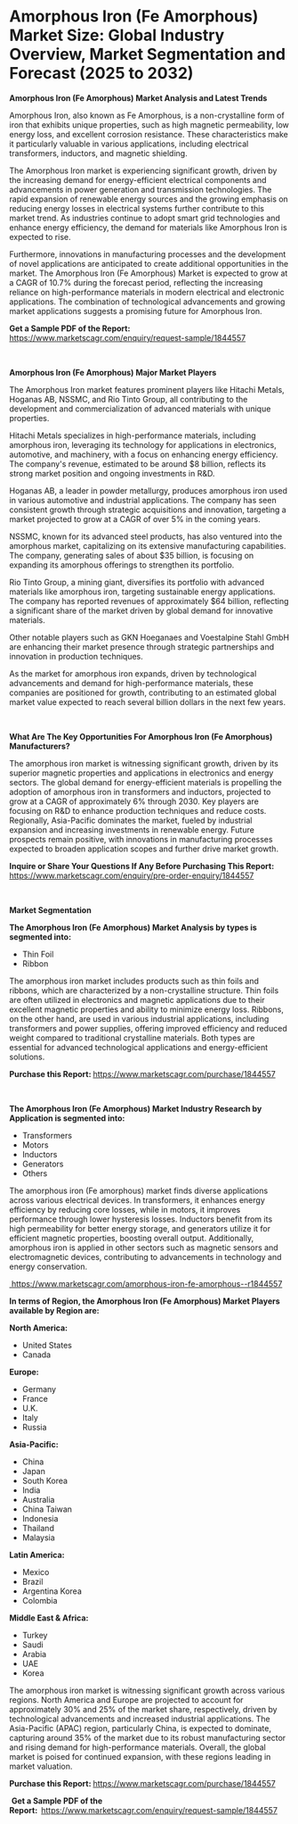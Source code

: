 <p><h1>Amorphous Iron (Fe Amorphous) Market Size: Global Industry Overview, Market Segmentation and Forecast (2025 to 2032)</h1></p><p><strong>Amorphous Iron (Fe Amorphous) Market Analysis and Latest Trends</strong></p>
<p><p>Amorphous Iron, also known as Fe Amorphous, is a non-crystalline form of iron that exhibits unique properties, such as high magnetic permeability, low energy loss, and excellent corrosion resistance. These characteristics make it particularly valuable in various applications, including electrical transformers, inductors, and magnetic shielding.</p><p>The Amorphous Iron market is experiencing significant growth, driven by the increasing demand for energy-efficient electrical components and advancements in power generation and transmission technologies. The rapid expansion of renewable energy sources and the growing emphasis on reducing energy losses in electrical systems further contribute to this market trend. As industries continue to adopt smart grid technologies and enhance energy efficiency, the demand for materials like Amorphous Iron is expected to rise.</p><p>Furthermore, innovations in manufacturing processes and the development of novel applications are anticipated to create additional opportunities in the market. The Amorphous Iron (Fe Amorphous) Market is expected to grow at a CAGR of 10.7% during the forecast period, reflecting the increasing reliance on high-performance materials in modern electrical and electronic applications. The combination of technological advancements and growing market applications suggests a promising future for Amorphous Iron.</p></p>
<p><strong>Get a Sample PDF of the Report:&nbsp;</strong> <a href="https://www.marketscagr.com/enquiry/request-sample/1844557?utm_campaign=3283&utm_medium=2&utm_source=Github&utm_content=ia&utm_term=15042025&utm_id=amorphous-iron-fe-amorphous">https://www.marketscagr.com/enquiry/request-sample/1844557</a></p>
<p>&nbsp;</p>
<p><strong>Amorphous Iron (Fe Amorphous) Major Market Players</strong></p>
<p><p>The Amorphous Iron market features prominent players like Hitachi Metals, Hoganas AB, NSSMC, and Rio Tinto Group, all contributing to the development and commercialization of advanced materials with unique properties. </p><p>Hitachi Metals specializes in high-performance materials, including amorphous iron, leveraging its technology for applications in electronics, automotive, and machinery, with a focus on enhancing energy efficiency. The company's revenue, estimated to be around $8 billion, reflects its strong market position and ongoing investments in R&D.</p><p>Hoganas AB, a leader in powder metallurgy, produces amorphous iron used in various automotive and industrial applications. The company has seen consistent growth through strategic acquisitions and innovation, targeting a market projected to grow at a CAGR of over 5% in the coming years.</p><p>NSSMC, known for its advanced steel products, has also ventured into the amorphous market, capitalizing on its extensive manufacturing capabilities. The company, generating sales of about $35 billion, is focusing on expanding its amorphous offerings to strengthen its portfolio.</p><p>Rio Tinto Group, a mining giant, diversifies its portfolio with advanced materials like amorphous iron, targeting sustainable energy applications. The company has reported revenues of approximately $64 billion, reflecting a significant share of the market driven by global demand for innovative materials.</p><p>Other notable players such as GKN Hoeganaes and Voestalpine Stahl GmbH are enhancing their market presence through strategic partnerships and innovation in production techniques. </p><p>As the market for amorphous iron expands, driven by technological advancements and demand for high-performance materials, these companies are positioned for growth, contributing to an estimated global market value expected to reach several billion dollars in the next few years.</p></p>
<p>&nbsp;</p>
<p><strong>What Are The Key Opportunities For Amorphous Iron (Fe Amorphous) Manufacturers?</strong></p>
<p><p>The amorphous iron market is witnessing significant growth, driven by its superior magnetic properties and applications in electronics and energy sectors. The global demand for energy-efficient materials is propelling the adoption of amorphous iron in transformers and inductors, projected to grow at a CAGR of approximately 6% through 2030. Key players are focusing on R&D to enhance production techniques and reduce costs. Regionally, Asia-Pacific dominates the market, fueled by industrial expansion and increasing investments in renewable energy. Future prospects remain positive, with innovations in manufacturing processes expected to broaden application scopes and further drive market growth.</p></p>
<p><strong>Inquire or Share Your Questions If Any Before Purchasing This Report:</strong> <a href="https://www.marketscagr.com/enquiry/pre-order-enquiry/1844557?utm_campaign=3283&utm_medium=2&utm_source=Github&utm_content=ia&utm_term=15042025&utm_id=amorphous-iron-fe-amorphous">https://www.marketscagr.com/enquiry/pre-order-enquiry/1844557</a></p>
<p>&nbsp;</p>
<p><strong>Market Segmentation</strong></p>
<p><strong>The Amorphous Iron (Fe Amorphous) Market Analysis by types is segmented into:</strong></p>
<p><ul><li>Thin Foil</li><li>Ribbon</li></ul></p>
<p><p>The amorphous iron market includes products such as thin foils and ribbons, which are characterized by a non-crystalline structure. Thin foils are often utilized in electronics and magnetic applications due to their excellent magnetic properties and ability to minimize energy loss. Ribbons, on the other hand, are used in various industrial applications, including transformers and power supplies, offering improved efficiency and reduced weight compared to traditional crystalline materials. Both types are essential for advanced technological applications and energy-efficient solutions.</p></p>
<p><strong>Purchase this Report:&nbsp;</strong><a href="https://www.marketscagr.com/purchase/1844557?utm_campaign=3283&utm_medium=2&utm_source=Github&utm_content=ia&utm_term=15042025&utm_id=amorphous-iron-fe-amorphous">https://www.marketscagr.com/purchase/1844557</a></p>
<p>&nbsp;</p>
<p><strong>The Amorphous Iron (Fe Amorphous) Market Industry Research by Application is segmented into:</strong></p>
<p><ul><li>Transformers</li><li>Motors</li><li>Inductors</li><li>Generators</li><li>Others</li></ul></p>
<p><p>The amorphous iron (Fe amorphous) market finds diverse applications across various electrical devices. In transformers, it enhances energy efficiency by reducing core losses, while in motors, it improves performance through lower hysteresis losses. Inductors benefit from its high permeability for better energy storage, and generators utilize it for efficient magnetic properties, boosting overall output. Additionally, amorphous iron is applied in other sectors such as magnetic sensors and electromagnetic devices, contributing to advancements in technology and energy conservation.</p></p>
<p><a href="https://www.marketscagr.com/amorphous-iron-fe-amorphous--r1844557?utm_campaign=3283&utm_medium=2&utm_source=Github&utm_content=ia&utm_term=15042025&utm_id=amorphous-iron-fe-amorphous">&nbsp;https://www.marketscagr.com/amorphous-iron-fe-amorphous--r1844557</a></p>
<p><strong>In terms of Region, the Amorphous Iron (Fe Amorphous) Market Players available by Region are:</strong></p>
<p>
    <p> <strong> North America: </strong>
        <ul>
            <li>United States</li>
            <li>Canada</li>
        </ul>
        </p> 
    <p> <strong> Europe: </strong>
        <ul>
            <li>Germany</li>
            <li>France</li>
            <li>U.K.</li>
            <li>Italy</li>
            <li>Russia</li>
        </ul>
        </p> 
    <p> <strong> Asia-Pacific: </strong>
        <ul>
            <li>China</li>
            <li>Japan</li>
            <li>South Korea</li>
            <li>India</li>
            <li>Australia</li>
            <li>China Taiwan</li>
            <li>Indonesia</li>
            <li>Thailand</li>
            <li>Malaysia</li>
        </ul>
        </p> 
    <p> <strong> Latin America: </strong>
        <ul>
            <li>Mexico</li>
            <li>Brazil</li>
            <li>Argentina Korea</li>
            <li>Colombia</li>
        </ul>
        </p> 
    <p> <strong> Middle East & Africa: </strong>
        <ul>
            <li>Turkey</li>
            <li>Saudi</li>
            <li>Arabia</li>
            <li>UAE</li>
            <li>Korea</li>
        </ul>
    </p>
    </p>
<p><p>The amorphous iron market is witnessing significant growth across various regions. North America and Europe are projected to account for approximately 30% and 25% of the market share, respectively, driven by technological advancements and increased industrial applications. The Asia-Pacific (APAC) region, particularly China, is expected to dominate, capturing around 35% of the market due to its robust manufacturing sector and rising demand for high-performance materials. Overall, the global market is poised for continued expansion, with these regions leading in market valuation.</p></p>
<p><strong>Purchase this Report: </strong><a href="https://www.marketscagr.com/purchase/1844557?utm_campaign=3283&utm_medium=2&utm_source=Github&utm_content=ia&utm_term=15042025&utm_id=amorphous-iron-fe-amorphous">https://www.marketscagr.com/purchase/1844557</a></p>
<p>&nbsp;<strong>Get a Sample PDF of the Report:&nbsp;&nbsp;</strong><a href="https://www.marketscagr.com/enquiry/request-sample/1844557?utm_campaign=3283&utm_medium=2&utm_source=Github&utm_content=ia&utm_term=15042025&utm_id=amorphous-iron-fe-amorphous">https://www.marketscagr.com/enquiry/request-sample/1844557</a></p>
<p><strong></strong></p>
<p><p></p><p></p><p></p></p>